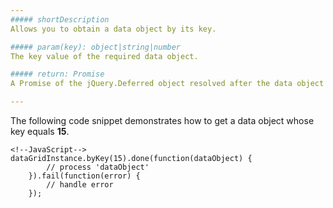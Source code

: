 ```yaml
---
##### shortDescription
Allows you to obtain a data object by its key.

##### param(key): object|string|number
The key value of the required data object.

##### return: Promise
A Promise of the jQuery.Deferred object resolved after the data object has been loaded.

---
```

The following code snippet demonstrates how to get a data object whose key equals **15**.

    <!--JavaScript-->
    dataGridInstance.byKey(15).done(function(dataObject) {
            // process 'dataObject'
        }).fail(function(error) {
            // handle error
        });
